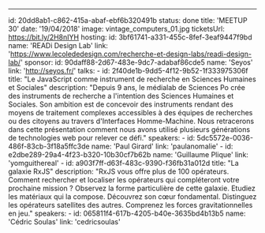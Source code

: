 ---

id: 20dd8ab1-c862-415a-abaf-ebf6b320491b
status: done
title: 'MEETUP 30'
date: '19/04/2018'
image: vintage_computers_01.jpg
ticketsUrl: https://bit.ly/2H8nIYH
hosting:
id: 3bf61741-a331-455c-8fef-3eaf9447f9bd
name: 'READi Design Lab'
link: 'https://www.lecolededesign.com/recherche-et-design-labs/readi-design-lab/'
sponsor:
id: 90daff88-2d67-483e-9dc7-adabaf86cde5
name: 'Seyos'
link: 'http://seyos.fr/'
talks: -
id: 2f40de1b-9dd5-4f12-9b52-1f333975306f
title: "Le JavaScript comme instrument de recherche en Sciences Humaines et Sociales"
description: "Depuis 9 ans, le médialab de Sciences Po crée des instruments de recherche a l'intention des Sciences Humaines et Sociales. Son ambition est de concevoir des instruments rendant des moyens de traitement complexes accessibles à des équipes de recherches ou des citoyens au travers d'Interfaces Homme-Machine. Nous retracerons dans cette présentation comment nous avons utilisé plusieurs générations de technologies web pour relever ce défi."
speakers: -
id: 5dc5572e-0036-486f-83cb-3f18a5ffc3de
name: 'Paul Girard'
link: 'paulanomalie' -
id: e2dbe289-29a4-4f23-b320-10b30cf7b62b
name: 'Guillaume Plique'
link: 'yomguithereal' -
id: a903f7ff-d63f-483c-9390-f36fb31a012d
title: "La galaxie RxJS"
description: "RxJS vous offre plus de 100 opérateurs. Comment rechercher et localiser les opérateurs qui compléteront votre prochaine mission ? Observez la forme particulière de cette galaxie. Etudiez les matériaux qui la compose. Découvrez son cœur fondamental. Distinguez les opérateurs satellites des autres. Comprenez les forces gravitationnelles en jeu."
speakers: -
id: 065811f4-617b-4205-b40e-3635bd4b13b5
name: 'Cédric Soulas'
link: 'cedricsoulas'
